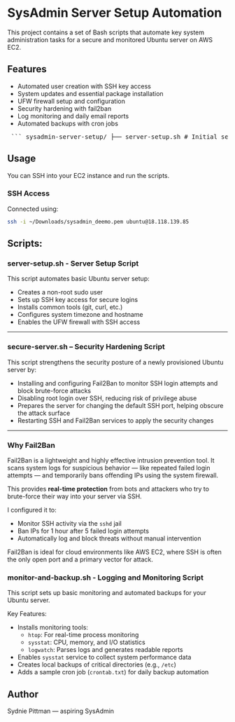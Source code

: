 # SysAdmin Server Setup Automation

This project contains a set of Bash scripts that automate key system administration tasks for a secure and monitored Ubuntu server on AWS EC2.

## Features
- Automated user creation with SSH key access
- System updates and essential package installation
- UFW firewall setup and configuration
- Security hardening with fail2ban
- Log monitoring and daily email reports
- Automated backups with cron jobs

<pre> ``` sysadmin-server-setup/ ├── server-setup.sh # Initial setup and provisioning ├── secure-server.sh # Security configuration ├── monitor-and-backup.sh # Monitoring tools and backups ├── crontab.txt # Cron job sample config ├── docs/ │ └── screenshots/ │ ├── server_setup.png │ ├── serverset.png │ ├── instanceID.png │ ├── ami_details.png │ └── ubuntu.jpg └── README.md # This file ``` </pre>

## Usage
You can SSH into your EC2 instance and run the scripts.

### SSH Access
Connected using:
```bash
ssh -i ~/Downloads/sysadmin_deemo.pem ubuntu@18.118.139.85
```
## Scripts: 
### server-setup.sh - Server Setup Script
This script automates basic Ubuntu server setup:
- Creates a non-root sudo user
- Sets up SSH key access for secure logins
- Installs common tools (git, curl, etc.)
- Configures system timezone and hostname
- Enables the UFW firewall with SSH access

---

### secure-server.sh – Security Hardening Script
This script strengthens the security posture of a newly provisioned Ubuntu server by:
- Installing and configuring Fail2Ban to monitor SSH login attempts and block brute-force attacks  
- Disabling root login over SSH, reducing risk of privilege abuse  
-  Prepares the server for changing the default SSH port, helping obscure the attack surface  
- Restarting SSH and Fail2Ban services to apply the security changes  

---

### Why Fail2Ban

Fail2Ban is a lightweight and highly effective intrusion prevention tool. It scans system logs for suspicious behavior — like repeated failed login attempts — and temporarily bans offending IPs using the system firewall.

This provides **real-time protection** from bots and attackers who try to brute-force their way into your server via SSH.

I configured it to:

- Monitor SSH activity via the `sshd` jail  
- Ban IPs for 1 hour after 5 failed login attempts
- Automatically log and block threats without manual intervention  

Fail2Ban is ideal for cloud environments like AWS EC2, where SSH is often the only open port and a primary vector for attack.

### monitor-and-backup.sh - Logging and Monitoring Script

This script sets up basic monitoring and automated backups for your Ubuntu server.

Key Features:

- Installs monitoring tools:
  - `htop`: For real-time process monitoring
  - `sysstat`: CPU, memory, and I/O statistics
  - `logwatch`: Parses logs and generates readable reports
- Enables `sysstat` service to collect system performance data
- Creates local backups of critical directories (e.g., `/etc`)
- Adds a sample cron job (`crontab.txt`) for daily backup automation

## Author
Sydnie Pittman — aspiring SysAdmin
